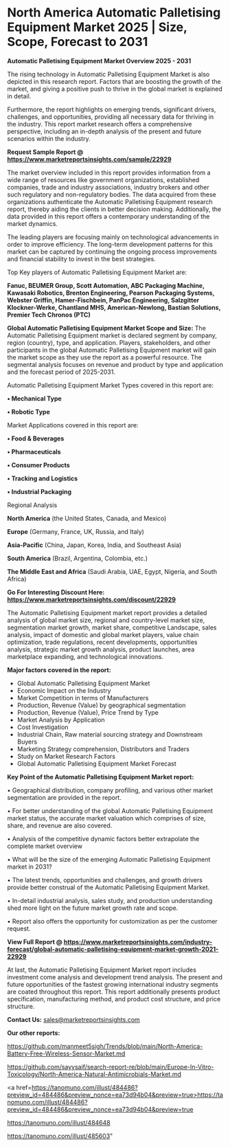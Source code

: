 # North America Automatic Palletising Equipment Market 2025 | Size, Scope, Forecast to 2031

<Strong> Automatic Palletising Equipment Market Overview 2025 - 2031</strong>

The rising technology in Automatic Palletising Equipment Market is also depicted in this research report. Factors that are boosting the growth of the market, and giving a positive push to thrive in the global market is explained in detail.

Furthermore, the report highlights on emerging trends, significant drivers, challenges, and opportunities, providing all necessary data for thriving in the industry. This report market research offers a comprehensive perspective, including an in-depth analysis of the present and future scenarios within the industry.

<strong>Request Sample Report @ <a href=https://www.marketreportsinsights.com/sample/22929>https://www.marketreportsinsights.com/sample/22929</a></strong>

The market overview included in this report provides information from a wide range of resources like government organizations, established companies, trade and industry associations, industry brokers and other such regulatory and non-regulatory bodies. The data acquired from these organizations authenticate the Automatic Palletising Equipment research report, thereby aiding the clients in better decision making. Additionally, the data provided in this report offers a contemporary understanding of the market dynamics.

The leading players are focusing mainly on technological advancements in order to improve efficiency. The long-term development patterns for this market can be captured by continuing the ongoing process improvements and financial stability to invest in the best strategies.

Top Key players of Automatic Palletising Equipment Market are:

<strong>Fanuc, BEUMER Group, Scott Automation, ABC Packaging Machine, Kawasaki Robotics, Brenton Engineering, Pearson Packaging Systems, Webster Griffin, Hamer-Fischbein, PanPac Engineering, Salzgitter Klockner-Werke, Chantland MHS, American-Newlong, Bastian Solutions, Premier Tech Chronos (PTC)</strong>

<strong><b>Global Automatic Palletising Equipment Market Scope and Size:</b></strong>
The Automatic Palletising Equipment market is declared segment by company, region (country), type, and application. Players, stakeholders, and other participants in the global Automatic Palletising Equipment market will gain the market scope as they use the report as a powerful resource. The segmental analysis focuses on revenue and product by type and application and the forecast period of 2025-2031.

Automatic Palletising Equipment Market Types covered in this report are:

<strong>• Mechanical Type

• Robotic Type</strong>

Market Applications covered in this report are:

<strong>• Food & Beverages

• Pharmaceuticals

• Consumer Products

• Tracking and Logistics

• Industrial Packaging</strong> 

Regional Analysis

<strong>North America</strong> (the United States, Canada, and Mexico)

<strong>Europe</strong> (Germany, France, UK, Russia, and Italy)

<strong>Asia-Pacific</strong> (China, Japan, Korea, India, and Southeast Asia)

<strong>South America</strong> (Brazil, Argentina, Colombia, etc.)

<strong>The Middle East and Africa</strong> (Saudi Arabia, UAE, Egypt, Nigeria, and South Africa)

<strong>Go For Interesting Discount Here: <a href=https://www.marketreportsinsights.com/discount/22929>https://www.marketreportsinsights.com/discount/22929</a></strong>

The Automatic Palletising Equipment market report provides a detailed analysis of global market size, regional and country-level market size, segmentation market growth, market share, competitive Landscape, sales analysis, impact of domestic and global market players, value chain optimization, trade regulations, recent developments, opportunities analysis, strategic market growth analysis, product launches, area marketplace expanding, and technological innovations.

<strong><b>Major factors covered in the report:</b></strong>
<ul>
  <li>Global Automatic Palletising Equipment Market </li>
  <li>Economic Impact on the Industry</li>
  <li>Market Competition in terms of Manufacturers</li>
  <li>Production, Revenue (Value) by geographical segmentation</li>
  <li>Production, Revenue (Value), Price Trend by Type</li>
  <li>Market Analysis by Application</li>
  <li>Cost Investigation</li>
  <li>Industrial Chain, Raw material sourcing strategy and Downstream Buyers</li>
  <li>Marketing Strategy comprehension, Distributors and Traders</li>
  <li>Study on Market Research Factors</li>
  <li>Global Automatic Palletising Equipment Market Forecast</li>
</ul>

<strong><b>Key Point of the Automatic Palletising Equipment Market report:</b></strong>

• Geographical distribution, company profiling, and various other market segmentation are provided in the report.

• For better understanding of the global Automatic Palletising Equipment market status, the accurate market valuation which comprises of size, share, and revenue are also covered.

• Analysis of the competitive dynamic factors better extrapolate the complete market overview

• What will be the size of the emerging Automatic Palletising Equipment market in 2031?

• The latest trends, opportunities and challenges, and growth drivers provide better construal of the Automatic Palletising Equipment Market.

• In-detail industrial analysis, sales study, and production understanding shed more light on the future market growth rate and scope.

• Report also offers the opportunity for customization as per the customer request.

<strong><b>View Full Report @ <a href=https://www.marketreportsinsights.com/industry-forecast/global-automatic-palletising-equipment-market-growth-2021-22929>https://www.marketreportsinsights.com/industry-forecast/global-automatic-palletising-equipment-market-growth-2021-22929</a></b></strong>


At last, the Automatic Palletising Equipment Market report includes investment come analysis and development trend analysis. The present and future opportunities of the fastest growing international industry segments are coated throughout this report. This report additionally presents product specification, manufacturing method, and product cost structure, and price structure.

<strong>Contact Us:</strong>
sales@marketreportsinsights.com

<strong>Our other reports:</strong>

<a href=https://github.com/manmeet5sigh/Trends/blob/main/North-America-Battery-Free-Wireless-Sensor-Market.md>https://github.com/manmeet5sigh/Trends/blob/main/North-America-Battery-Free-Wireless-Sensor-Market.md</a>

<a href=https://github.com/sayysaif/search-report-re/blob/main/Europe-In-Vitro-Toxicology/North-America-Natural-Antimicrobials-Market.md>https://github.com/sayysaif/search-report-re/blob/main/Europe-In-Vitro-Toxicology/North-America-Natural-Antimicrobials-Market.md</a>

<a href=https://tanomuno.com/illust/484486?preview_id=484486&preview_nonce=ea73d94b04&preview=true>https://tanomuno.com/illust/484486?preview_id=484486&preview_nonce=ea73d94b04&preview=true</a>

<a href=https://tanomuno.com/illust/484648>https://tanomuno.com/illust/484648</a>

<a href=https://tanomuno.com/illust/485603>https://tanomuno.com/illust/485603</a>"
